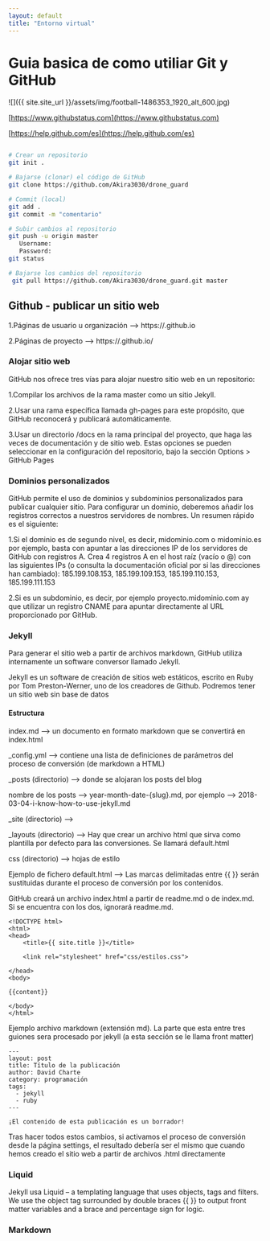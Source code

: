 ```yaml
---
layout: default
title: "Entorno virtual"
---
```


# Guia basica de como utiliar Git y GitHub

![]({{ site.site_url }}/assets/img/football-1486353_1920_alt_600.jpg)

[https://www.githubstatus.com](https://www.githubstatus.com)

[https://help.github.com/es](https://help.github.com/es)

```sh

# Crear un repositorio
git init .

# Bajarse (clonar) el código de GitHub
git clone https://github.com/Akira3030/drone_guard

# Commit (local)
git add .
git commit -m "comentario"

# Subir cambios al repositorio
git push -u origin master
   Username:
   Password:
git status

# Bajarse los cambios del repositorio
 git pull https://github.com/Akira3030/drone_guard.git master
```
## Github - publicar un sitio web
1.Páginas de usuario u organización --> https://<usuario>.github.io
    
2.Páginas de proyecto --> https://<usuario>.github.io/<repositorio>

### Alojar sitio web
GitHub nos ofrece tres vías para alojar nuestro sitio web en un repositorio:

1.Compilar los archivos de la rama master como un sitio Jekyll. 

2.Usar una rama específica llamada gh-pages para este propósito, que GitHub reconocerá y publicará automáticamente.

3.Usar un directorio /docs en la rama principal del proyecto, que haga las veces de documentación y de sitio web. Estas opciones se pueden seleccionar en la configuración del repositorio, bajo la sección Options > GitHub Pages

### Dominios personalizados
GitHub permite el uso de dominios y subdominios personalizados para publicar cualquier sitio. Para configurar un dominio, deberemos añadir los registros correctos a nuestros servidores de nombres. Un resumen rápido es el siguiente:

1.Si el dominio es de segundo nivel, es decir, midominio.com o midominio.es por ejemplo, basta con apuntar a las direcciones IP de los servidores de GitHub con registros A. Crea 4 registros A en el host raíz (vacío o @) con las siguientes IPs (o consulta la documentación oficial por si las direcciones han cambiado):
185.199.108.153, 185.199.109.153, 185.199.110.153, 185.199.111.153 

2.Si es un subdominio, es decir, por ejemplo proyecto.midominio.com ay que utilizar un registro CNAME para apuntar directamente al URL proporcionado por GitHub.

### Jekyll
Para generar el sitio web a partir de archivos markdown, GitHub utiliza internamente un software conversor llamado Jekyll.

Jekyll es un software de creación de sitios web estáticos, escrito en Ruby por Tom Preston-Werner, uno de los creadores de Github. Podremos tener un sitio web sin base de datos 

#### Estructura

index.md --> un documento en formato markdown que se convertirá en index.html

_config.yml --> contiene una lista de definiciones de parámetros del proceso de conversión (de markdown a HTML)

_posts (directorio) --> donde se alojaran los posts del blog 

nombre de los posts --> year-month-date-{slug}.md, por ejemplo --> 2018-03-04-i-know-how-to-use-jekyll.md

_site (directorio) --> 

_layouts (directorio) --> Hay que crear un archivo html que sirva como plantilla por defecto para las conversiones. Se llamará default.html

css (directorio) --> hojas de estilo

Ejemplo de fichero default.html --> Las marcas delimitadas entre {{ }} serán sustituidas durante el proceso de conversión por los contenidos.


GitHub creará un archivo index.html a partir de readme.md o de index.md. Si se encuentra con los dos, ignorará readme.md.

```
<!DOCTYPE html>
<html>
<head>
    <title>{{ site.title }}</title>

    <link rel="stylesheet" href="css/estilos.css">

</head>
<body>

{{content}}

</body>
</html>

```

Ejemplo archivo markdown (extensión md). La parte que esta entre tres guiones sera procesado por jekyll (a esta sección se le llama front matter)

```
---
layout: post
title: Título de la publicación
author: David Charte
category: programación
tags:
  - jekyll
  - ruby
---

¡El contenido de esta publicación es un borrador!
```

Tras hacer todos estos cambios, si activamos el proceso de conversión desde la página settings, el resultado debería ser el mismo que cuando hemos creado el sitio web a partir de archivos .html directamente


### Liquid
Jekyll usa Liquid – a templating language that uses objects, tags and filters. We use the object tag surrounded by double braces {{ }} to output front matter variables and a brace and percentage sign for logic.



### Markdown


